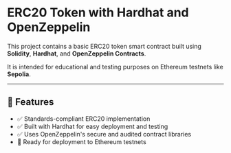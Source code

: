 # ERC20 Token with Hardhat and OpenZeppelin

This project contains a basic ERC20 token smart contract built using **Solidity**, **Hardhat**, and **OpenZeppelin Contracts**.

It is intended for educational and testing purposes on Ethereum testnets like **Sepolia**.

---

## 🔧 Features

- ✅ Standards-compliant ERC20 implementation
- ✅ Built with Hardhat for easy deployment and testing
- ✅ Uses OpenZeppelin's secure and audited contract libraries
- 🚀 Ready for deployment to Ethereum testnets

